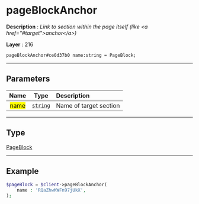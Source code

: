 # pageBlockAnchor

**Description** : *Link to section within the page itself \(like &lt;a href=&quot;\#target&quot;&gt;anchor&lt;/a&gt;\)*

**Layer** : 216

```tl
pageBlockAnchor#ce0d37b0 name:string = PageBlock;
```

---

## Parameters

| Name | Type | Description |
| :---: | :---: | :--- |
| <mark>name</mark> | [`string`](type/string) | Name of target section |

---

## Type

[PageBlock](type/PageBlock)

---

## Example

```php
$pageBlock = $client->pageBlockAnchor(
	name : 'RQaZhwKWFn97jUkX',
);
```
